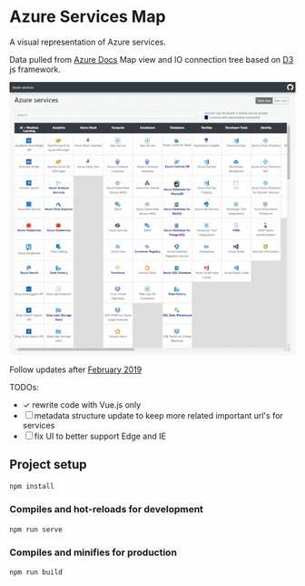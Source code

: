 # Azure Services Map

A visual representation of Azure services.

Data pulled from [Azure Docs](https://docs.microsoft.com/en-us/azure/)
Map view and IO connection tree based on [D3](https://github.com/d3/d3) js framework.

![Readme picture](public/img/gif.gif)

Follow updates after [February 2019](https://azure.microsoft.com/en-in/updates/)

TODOs:
  - &#10003; rewrite code with Vue.js only
  - &#9744; metadata structure update to keep more related important url's for services
  - &#9744; fix UI to better support Edge and IE  

## Project setup
```
npm install
```

### Compiles and hot-reloads for development
```
npm run serve
```

### Compiles and minifies for production
```
npm run build
```

